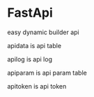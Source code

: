 # FastApi 
easy dynamic builder api

apidata is api table 

apilog is api log

apiparam is api param table 

apitoken is api token
